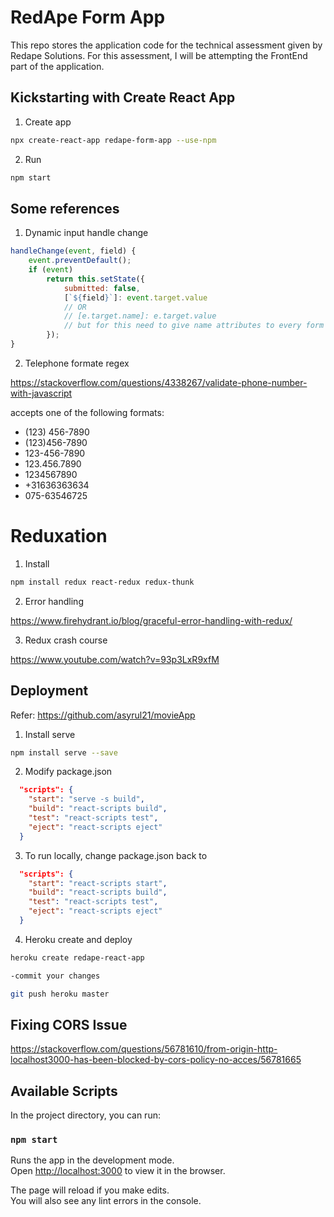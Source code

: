 # RedApe Form App
This repo stores the application code for the technical assessment given by Redape Solutions. For this assessment, I will be attempting the FrontEnd part of the application.

## Kickstarting with Create React App
1. Create app
```bash
npx create-react-app redape-form-app --use-npm
```

2. Run
```bash
npm start
```

## Some references

1. Dynamic input handle change
```javascript
handleChange(event, field) {
    event.preventDefault();
    if (event)
        return this.setState({
            submitted: false,
            [`${field}`]: event.target.value
            // OR
            // [e.target.name]: e.target.value
            // but for this need to give name attributes to every form field
        });
}
```

2. Telephone formate regex

https://stackoverflow.com/questions/4338267/validate-phone-number-with-javascript

accepts one of the following formats:
- (123) 456-7890
- (123)456-7890
- 123-456-7890
- 123.456.7890
- 1234567890
- +31636363634
- 075-63546725

# Reduxation
1. Install
```bash
npm install redux react-redux redux-thunk
```
2. Error handling

https://www.firehydrant.io/blog/graceful-error-handling-with-redux/

3. Redux crash course

https://www.youtube.com/watch?v=93p3LxR9xfM

## Deployment

Refer: https://github.com/asyrul21/movieApp

1. Install serve
```bash
npm install serve --save
```

2. Modify package.json
```json
  "scripts": {
    "start": "serve -s build",
    "build": "react-scripts build",
    "test": "react-scripts test",
    "eject": "react-scripts eject"
  }
```

3. To run locally, change package.json back to
```json
  "scripts": {
    "start": "react-scripts start",
    "build": "react-scripts build",
    "test": "react-scripts test",
    "eject": "react-scripts eject"
  }
```

4. Heroku create and deploy
```bash
heroku create redape-react-app

-commit your changes

git push heroku master
```


## Fixing CORS Issue

https://stackoverflow.com/questions/56781610/from-origin-http-localhost3000-has-been-blocked-by-cors-policy-no-acces/56781665


## Available Scripts

In the project directory, you can run:

### `npm start`

Runs the app in the development mode.<br />
Open [http://localhost:3000](http://localhost:3000) to view it in the browser.

The page will reload if you make edits.<br />
You will also see any lint errors in the console.